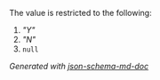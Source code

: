 The value is restricted to the following: 

 1. _"Y"_
 2. _"N"_
 3. `null`

_Generated with [json-schema-md-doc](https://brianwendt.github.io/json-schema-md-doc/)_